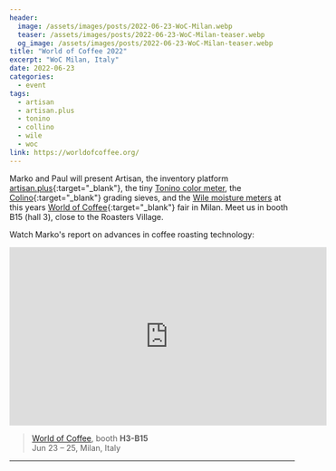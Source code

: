 ```yaml
---
header:
  image: /assets/images/posts/2022-06-23-WoC-Milan.webp
  teaser: /assets/images/posts/2022-06-23-WoC-Milan-teaser.webp
  og_image: /assets/images/posts/2022-06-23-WoC-Milan-teaser.webp
title: "World of Coffee 2022"
excerpt: "WoC Milan, Italy"
date: 2022-06-23
categories:
  - event
tags: 
  - artisan
  - artisan.plus
  - tonino
  - collino
  - wile
  - woc
link: https://worldofcoffee.org/
---
```


Marko and Paul will present Artisan, the inventory platform [artisan.plus](https://artisan.plus){:target="_blank"}, the tiny [Tonino color meter](https://my-tonino.com/), the [Colino](https://my-tonino.com/shop/en/colino-kit){:target="_blank"} grading sieves, and the [Wile moisture meters](https://my-tonino.com/shop/en/wile-200-coffee) at this years [World of Coffee](https://worldofcoffee.org/){:target="_blank"} fair in Milan. Meet us in booth B15 (hall 3), close to the Roasters Village.

Watch Marko's report on advances in coffee roasting technology:

<iframe width="560" height="315" src="https://www.youtube.com/embed/sCpd6logl6Y" title="YouTube video player" frameborder="0" allow="accelerometer; autoplay; clipboard-write; encrypted-media; gyroscope; picture-in-picture" allowfullscreen></iframe>


> [World of Coffee](https://worldofcoffee.org/), booth **H3-B15**   
Jun 23 – 25, Milan, Italy

---